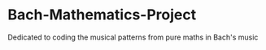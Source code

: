 # Bach-Mathematics-Project
Dedicated to coding the musical patterns from pure maths in Bach's music
